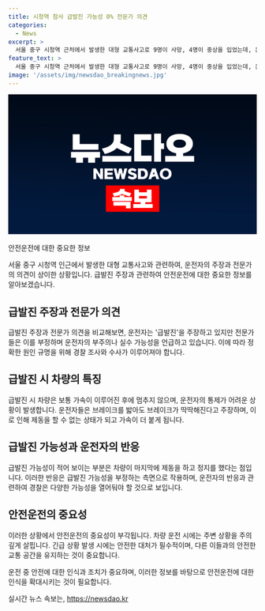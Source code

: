 ```yaml
---
title: 시청역 참사 급발진 가능성 0% 전문가 의견
categories:
  - News
excerpt: >
  서울 중구 시청역 근처에서 발생한 대형 교통사고로 9명이 사망, 4명이 중상을 입었는데, 운전자는 급발진을 주장했지만 전문가들은 이를 부정하고 있다. 유원대학교 경찰소방행정학부 염건웅 교수는 급발진 가능성은 제로에 가깝다며 사고 경위를 분석하고 있다고 전했다. 경찰은 차량 조사나 수사 결과를 토대로 원인을 파악할 예정이라고 밝혔다.
feature_text: >
  서울 중구 시청역 근처에서 발생한 대형 교통사고로 9명이 사망, 4명이 중상을 입었는데, 운전자는 급발진을 주장했지만 전문가들은 이를 부정하고 있다. 유원대학교 경찰소방행정학부 염건웅 교수는 급발진 가능성은 제로에 가깝다며 사고 경위를 분석하고 있다고 전했다. 경찰은 차량 조사나 수사 결과를 토대로 원인을 파악할 예정이라고 밝혔다.
image: '/assets/img/newsdao_breakingnews.jpg'
---
```


<p><img src="/assets/img/newsdao_breakingnews.jpg" alt="koreaapp 속보" /></p>

<p>안전운전에 대한 중요한 정보</p>

<p>서울 중구 시청역 인근에서 발생한 대형 교통사고와 관련하여, 운전자의 주장과 전문가의 의견이 상이한 상황입니다. 급발진 주장과 관련하여 안전운전에 대한 중요한 정보를 알아보겠습니다. </p>

<h2 data-ke-size="size26">급발진 주장과 전문가 의견</h2>

<p>급발진 주장과 전문가 의견을 비교해보면, 운전자는 '급발진'을 주장하고 있지만 전문가들은 이를 부정하며 운전자의 부주의나 실수 가능성을 언급하고 있습니다. 이에 따라 정확한 원인 규명을 위해 경찰 조사와 수사가 이루어져야 합니다.</p>

<h2 data-ke-size="size26">급발진 시 차량의 특징</h2>

<p>급발진 시 차량은 보통 가속이 이루어진 후에 멈추지 않으며, 운전자의 통제가 어려운 상황이 발생합니다. 운전자들은 브레이크를 밟아도 브레이크가 딱딱해진다고 주장하며, 이로 인해 제동을 할 수 없는 상태가 되고 가속이 더 붙게 됩니다.</p>

<h2 data-ke-size="size26">급발진 가능성과 운전자의 반응</h2>

<p>급발진 가능성이 적어 보이는 부분은 차량이 마지막에 제동을 하고 정지를 했다는 점입니다. 이러한 반응은 급발진 가능성을 부정하는 측면으로 작용하며, 운전자의 반응과 관련하여 경찰은 다양한 가능성을 열어둬야 할 것으로 보입니다.</p>

<h2 data-ke-size="size26">안전운전의 중요성</h2>

<p>이러한 상황에서 안전운전의 중요성이 부각됩니다. 차량 운전 시에는 주변 상황을 주의 깊게 살핍니다. 긴급 상황 발생 시에는 안전한 대처가 필수적이며, 다른 이들과의 안전한 교통 공간을 유지하는 것이 중요합니다.</p>

<p>운전 중 안전에 대한 인식과 조치가 중요하며, 이러한 정보를 바탕으로 안전운전에 대한 인식을 확대시키는 것이 필요합니다.</p>
실시간 뉴스 속보는, <a href="https://newsdao.kr" rel="dofollow">https://newsdao.kr</a>


